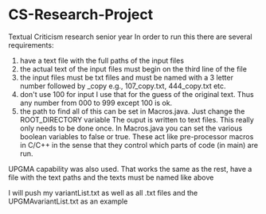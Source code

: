 # CS-Research-Project
Textual Criticism research senior year
In order to run this there are several requirements:
  1) have a text file with the full paths of the input files
  2) the actual text of the input files must begin on the third line of the file
  3) the input files must be txt files and must be named with a 3 letter number followed by _copy e.g., 107_copy.txt, 444_copy.txt etc.
  4) don't use 100 for input I use that for the guess of the original text. Thus any number from 000 to 999 except 100 is ok. 
  5) the path to find all of this can be set in Macros.java. Just change the ROOT_DIRECTORY variable
The ouput is written to text files. This really only needs to be done once. In Macros.java you can set the various boolean variables to false or true. These act like pre-processor macros in C/C++ in the sense that they control which parts of code (in main) are run. 

UPGMA capability was also used. That works the same as the rest, have a file with the text paths and the texts must be named like above

I will push my variantList.txt as well as all .txt files and the UPGMAvariantList.txt as an example
